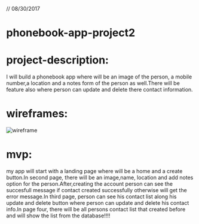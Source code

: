 // 08/30/2017

# phonebook-app-project2

# project-description:

 I will build a phonebook app where will be an image of the person, a mobile number,a location and a notes form of the person as well.There will be feature also where person can update and delete there contact information.

# wireframes:
![wireframe](https://github.com/arifkhan36/phonebook-app-project2/blob/master/planning/wireframe1.jpg)

# mvp:
my app will start with a landing page where will be a home and a create button.In second page, there will be an image,name, location and add notes option for the person.After,creating the account person can see the succesfull message if contact created successfully otherwise will get the error message.In third page, person can see his contact list along his update and delete button where person can update and delete his contact info.In page four, there will be all persons contact list that created before and will show the list from the database!!!!
